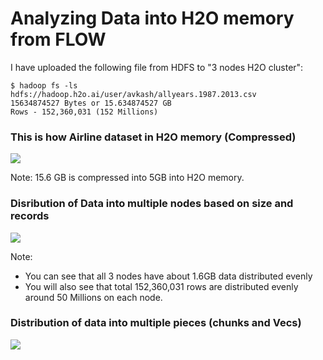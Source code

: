 # Analyzing Data into H2O memory from FLOW #

I have uploaded the following file from HDFS to "3 nodes H2O cluster":
```
$ hadoop fs -ls hdfs://hadoop.h2o.ai/user/avkash/allyears.1987.2013.csv
15634874527 Bytes or 15.634874527 GB
Rows - 152,360,031 (152 Millions)
```

### This is how Airline dataset in H2O memory (Compressed) ###
![](https://github.com/Avkash/mldl/blob/master/images/h2o_flow_airline_data.png?raw=true)

Note: 15.6 GB is compressed into 5GB into H2O memory.

### Disribution of Data into multiple nodes based on size and records ###
![](https://github.com/Avkash/mldl/blob/master/images/h2o_flow_airline_dist_summary.png?raw=true)

Note: 
 - You can see that all 3 nodes have about 1.6GB data distributed evenly
 - You will also see that total 152,360,031 rows are distributed evenly around 50 Millions on each node.
 
### Distribution of data into multiple pieces (chunks and Vecs) ###
![](https://github.com/Avkash/mldl/blob/master/images/h2o_flow_airline_compression.png?raw=true)
